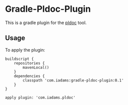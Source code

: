 Gradle-Pldoc-Plugin
=========

This is a gradle plugin for the [pldoc] tool.

Usage
-----------

To apply the plugin:
```
buildscript {
	repositories {
	    mavenLocal()
	}
	dependencies {
		classpath 'com.iadams:gradle-pldoc-plugin:0.1'
	}
}

apply plugin: 'com.iadams.pldoc'
```

[pldoc]:http://pldoc.sourceforge.net/maven-site/
